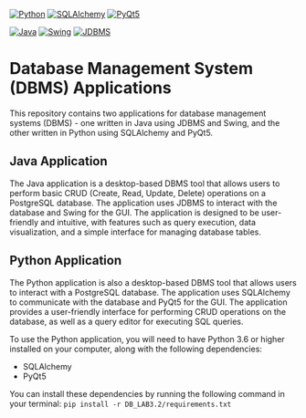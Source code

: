 [![Python](https://img.shields.io/badge/Python-%233776AB.svg?style=flat-square&logo=python&logoColor=white)](https://www.python.org/)
[![SQLAlchemy](https://img.shields.io/badge/SQLAlchemy-%23e74c3c.svg?style=flat-square&logo=python&logoColor=white)](https://www.sqlalchemy.org/)
[![PyQt5](https://img.shields.io/badge/PyQt5-%23424242.svg?style=flat-square&logo=python&logoColor=white)](https://pypi.org/project/PyQt5/)

[![Java](https://img.shields.io/badge/Java-%23ED8B00.svg?style=flat-square&logo=java&logoColor=white)](https://www.java.com/)
[![Swing](https://img.shields.io/badge/Swing-%23D81B60.svg?style=flat-square&logo=java&logoColor=white)](https://docs.oracle.com/javase/tutorial/uiswing/)
[![JDBMS](https://img.shields.io/badge/JDBMS-%23007396.svg?style=flat-square&logo=java&logoColor=white)](https://docs.oracle.com/javase/tutorial/jdbc/)

# Database Management System (DBMS) Applications

This repository contains two applications for database management systems (DBMS) - one written 
in Java using JDBMS and Swing, and the other written in Python using SQLAlchemy and PyQt5.

## Java Application
The Java application is a desktop-based DBMS tool that allows users to perform basic CRUD (Create, Read, Update, Delete) operations on a PostgreSQL database. 
The application uses JDBMS to interact with the database and Swing for the GUI. 
The application is designed to be user-friendly and intuitive, with features such as query execution, data visualization, and a simple interface for managing database tables.

## Python Application
The Python application is also a desktop-based DBMS tool that allows users to interact with a PostgreSQL database. 
The application uses SQLAlchemy to communicate with the database and PyQt5 for the GUI. 
The application provides a user-friendly interface for performing CRUD operations on the database, as well as a query editor for executing SQL queries.

To use the Python application, you will need to have Python 3.6 or higher installed on your computer, along with the following dependencies:
* SQLAlchemy
* PyQt5

You can install these dependencies by running the following command in your terminal:
`pip install -r DB_LAB3.2/requirements.txt`

